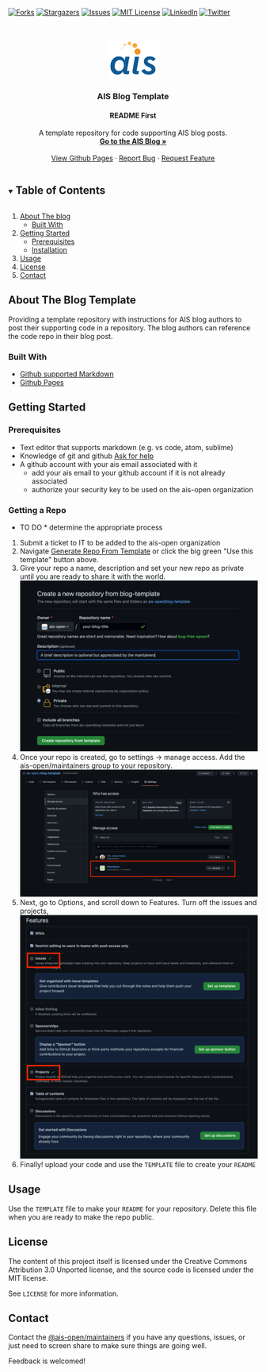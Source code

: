 
[contributors-shield]: https://img.shields.io/github/contributors/github_username/repo.svg?style=for-the-badge
[contributors-url]: https://github.com/ais-open/blog-template/graphs/contributors
[forks-shield]: https://img.shields.io/github/forks/github_username/repo.svg?style=for-the-badge
[forks-url]: https://github.com/ais-open/blog-template/network/members
[stars-shield]: https://img.shields.io/github/stars/github_username/repo.svg?style=for-the-badge
[stars-url]: https://github.com/ais-open/blog-template/stargazers
[issues-shield]: https://img.shields.io/github/issues/github_username/repo.svg?style=for-the-badge
[issues-url]: https://github.com/ais-open/blog-template/issues
[license-shield]: https://img.shields.io/github/license/github_username/repo.svg?style=for-the-badge
[license-url]: https://github.com/ais-open/blog-template/blob/main/LICENSE.txt
[linkedin-shield]: https://img.shields.io/badge/-LinkedIn-black.svg?style=for-the-badge&logo=linkedin&colorB=555
[linkedin-url]: https://www.linkedin.com/company/appliedis
[twitter-shield]: https://img.shields.io/badge/Tweet-black.svg?style=for-the-badge&logo=linkedin&colorB=555
[twitter-url]: https://twitter.com/aisteam


<!-- [![Contributors][contributors-shield]][contributors-url] -->
[![Forks][forks-shield]][forks-url]
[![Stargazers][stars-shield]][stars-url]
[![Issues][issues-shield]][issues-url]
[![MIT License][license-shield]][license-url]
[![LinkedIn][linkedin-shield]][linkedin-url]
[![Twitter][twitter-shield]][twitter-url]



<br />
<p align="center">
  <a href="https://github.com/github_username/repo_name">
    <img src="images/AIS-logo.png" alt="Applied Information Sciences Logo" height="80">
  </a>

  <h3 align="center">AIS Blog Template</h3>
  <h4 align="center"> README First</h4>

  <p align="center">
    A template repository for code supporting AIS blog posts. 
    <br />
    <a href="https://ais.com/blog"><strong>Go to the AIS Blog »</strong></a>
    <br />
    <br />
    <a href="https://ais-open.github.io/blog-template">View Github Pages</a>
    · 
    <a href="https://github.com/ais-open/blog-template/issues">Report Bug</a> 
    · 
    <a href="https://github.com/ais-open/blog-template/issues">Request Feature</a> 

  </p>
</p>


<details open="open">
  <summary><h2 style="display: inline-block">Table of Contents</h2></summary>
  <ol>
    <li>
      <a href="#about-the-blog">About The blog</a>
      <ul>
        <li><a href="#built-with">Built With</a></li>
      </ul>
    </li>
    <li>
      <a href="#getting-started">Getting Started</a>
      <ul>
        <li><a href="#prerequisites">Prerequisites</a></li>
        <li><a href="#installation">Installation</a></li>
      </ul>
    </li>
    <li><a href="#usage">Usage</a></li>
    <li><a href="#license">License</a></li>
    <li><a href="#contact">Contact</a></li>
  </ol>
</details>

## About The Blog Template

Providing a template repository with instructions for AIS blog authors to post their supporting code in a repository. The blog authors can reference the code repo in their blog post.

### Built With

* [Github supported Markdown](https://guides.github.com/features/mastering-markdown/)
* [Github Pages](https://pages.github.com/)

<!-- GETTING STARTED -->
## Getting Started

### Prerequisites

* Text editor that supports markdown (e.g. vs code, atom, sublime)
* Knowledge of git and github [Ask for help](https://github.com/orgs/ais-open/teams/maintainers)
* A github account with your ais email associated with it
    * add your ais email to your github account if it is not already associated
    * authorize your security key to be used on the ais-open organization

### Getting a Repo

* TO DO * determine the appropriate process

1. Submit a ticket to IT to be added to the ais-open organization
4. Navigate [Generate Repo From Template](https://github.com/ais-open/blog-template/generate) or click the big green "Use this template" button above.
5. Give your repo a name, description and set your new repo as private until you are ready to share it with the world.
![Create Repo Screen Shot](/images/create-repo.png)
1. Once your repo is created, go to settings -> manage access. Add the ais-open/maintainers group to your repository.
![Manage Access Screen Shot](/images/manage-access.png)
2. Next, go to Options, and scroll down to Features. Turn off the issues and projects,
![Feature Selection Screen Shot](/images/feature-selection.png)
3. Finally! upload your code and use the `TEMPLATE` file to create your `README`

## Usage

Use the `TEMPLATE` file to make your `README` for your repository. Delete this file when you are ready to make the repo public. 

## License

The content of this project itself is licensed under the Creative Commons Attribution 3.0 Unported license, and the source code is licensed under the MIT license.

See `LICENSE` for more information.


## Contact

Contact the [@ais-open/maintainers](https://github.com/orgs/ais-open/teams/maintainers) if you have any questions, issues, or just need to screen share to make sure things are going well. 

Feedback is welcomed!










